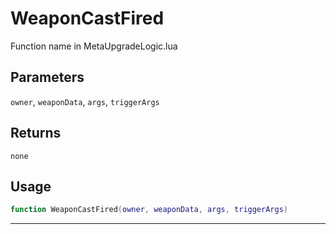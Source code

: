 # WeaponCastFired
Function name in MetaUpgradeLogic.lua
## Parameters
`owner`, `weaponData`, `args`, `triggerArgs`
## Returns
`none`
## Usage
```lua
function WeaponCastFired(owner, weaponData, args, triggerArgs)
```
---
